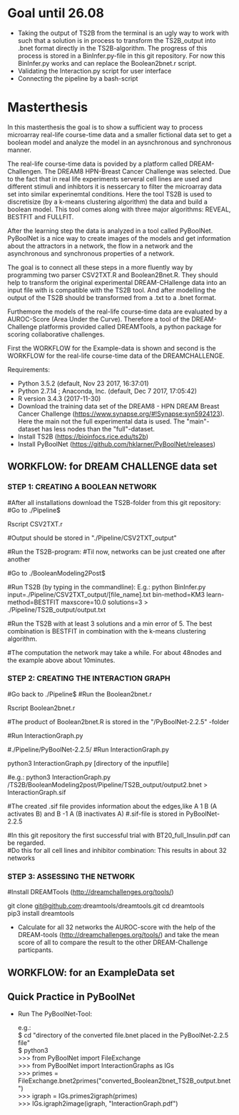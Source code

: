 # Goal until 26.08 #
- Taking the output of TS2B from the terminal is an ugly way to work with such that a solution is in process to transform the TS2B_output into .bnet format directly in the TS2B-algorithm. The progress of this process is stored in a BinInfer.py-file in this git repository. For now this BinInfer.py works and can replace the Boolean2bnet.r script.
- Validating the Interaction.py script for user interface
- Connecting the pipeline by a bash-script

# Masterthesis #

In this masterthesis the goal is to show a sufficient way to process microarray real-life course-time data and a smaller fictional data set to get a boolean model and analyze the model in an aysnchronous and synchronous manner.

The real-life course-time data is povided by a platform called DREAM-Challengen. The DREAM8 HPN-Breast Cancer Challenge was selected. Due to the fact that in real life experiments serveral cell lines are used and different stimuli and inhibtors it is nessercary to filter the microarray data set into similar experinemtal conditions. 
Here the tool TS2B is used to discretisize (by a k-means clustering algorithm) the data and build a boolean model. This tool comes along with three major algorithms: REVEAL, BESTFIT and FULLFIT.

After the learning step the data is analyzed in a tool called PyBoolNet. PyBoolNet is a nice way to create images of the models and get information about the attractors in a network, the flow in a network and the asynchronous and synchronous properties of a network.

The goal is to connect all these steps in a more fluently way by programming two parser CSV2TXT.R and Boolean2Bnet.R. They should help to transform the original experimental DREAM-CHallenge data into an input file with is compatible with the TS2B tool. And after modelling the output of the TS2B should be transformed from a .txt to a .bnet format.

Furthemore the models of the real-life course-time data are evaluated by a AUROC-Score (Area Under the Curve). Therefore a tool of the DREAM-Challenge platformis provided called DREAMTools, a python package for scoring collaborative challenges. 

First the WORKFLOW for the Example-data is shown and second is the WORKFLOW for the real-life course-time data of the DREAMCHALLENGE.

Requirements:

- Python 3.5.2 (default, Nov 23 2017, 16:37:01)
- Python 2.7.14 ; Anaconda, Inc. (default, Dec  7 2017, 17:05:42)
- R version 3.4.3 (2017-11-30)
- Download the training data set of the DREAM8 - HPN DREAM Breast Cancer Challenge (https://www.synapse.org/#!Synapse:syn5924123).      Here the main not the full experimental data is used. The "main"- dataset has less nodes than the "full"-dataset.
- Install TS2B (https://bioinfocs.rice.edu/ts2b)
- Install PyBoolNet (https://github.com/hklarner/PyBoolNet/releases)

## WORKFLOW: for DREAM CHALLENGE data set ##

### STEP 1: CREATING A BOOLEAN NETWORK ###

#After all installations download the TS2B-folder from this git repository:
#Go to  ./Pipeline$

Rscript CSV2TXT.r

#Output should be stored in "./Pipeline/CSV2TXT_output" 

#Run the TS2B-program:
#Til now, networks can be just created one after another

#Go to ./BooleanModeling2Post$

#Run TS2B (by typing in the commandline): E.g.:
python BinInfer.py input=./Pipeline/CSV2TXT_output/[file_name].txt bin-method=KM3 learn-method=BESTFIT maxscore=10.0 solutions=3 > ./Pipeline/TS2B_output/output.txt

#Run the TS2B with at least 3 solutions and a min error of 5. The best combination is BESTFIT in combination with the k-means clustering algorithm.

#The computation the network may take a while. For about 48nodes and the example above about 10minutes.

### STEP 2: CREATING THE INTERACTION GRAPH ###

#Go back to  ./Pipeline$
#Run the Boolean2bnet.r

Rscript Boolean2bnet.r
 
#The product of Boolean2bnet.R is stored in the "/PyBoolNet-2.2.5" -folder

#Run InteractionGraph.py

#./Pipeline/PyBoolNet-2.2.5/
#Run InteractionGraph.py

python3 InteractionGraph.py [directory of the inputfile]

#e.g.: python3 InteractionGraph.py /TS2B/BooleanModeling2post/Pipeline/TS2B_output/output2.bnet > InteractionGraph.sif

#The created .sif file provides information about the edges,like A 1 B (A activates B) and B -1 A (B inactivates A)
#.sif-file is stored in PyBoolNet-2.2.5

#In this git repository the first successful trial with BT20_full_Insulin.pdf can be regarded.   
#Do this for all cell lines and inhibitor combination: This results in about 32 networks
 
 ### STEP 3: ASSESSING THE NETWORK ###

#Install DREAMTools (http://dreamchallenges.org/tools/)

git clone git@github.com:dreamtools/dreamtools.git
cd dreamtools                            
pip3 install dreamtools

 - Calculate for all 32 networks the AUROC-score with the help of the DREAM-tools (http://dreamchallenges.org/tools/) and take the mean score of all to compare the result to the other DREAM-Challenge particpants.


## WORKFLOW: for an ExampleData set ##

## Quick Practice in PyBoolNet ##

- Run The PyBoolNet-Tool:
 
   e.g.:<br/> 
         $ cd \"directory of the converted file.bnet placed in the PyBoolNet-2.2.5 file\"<br/>
         $ python3<br/> 
       >>> from PyBoolNet import FileExchange<br/> 
       >>> from PyBoolNet import InteractionGraphs as IGs<br/> 
       >>> primes = FileExchange.bnet2primes(\"converted_Boolean2bnet_TS2B_output.bnet\")<br/> 
       >>> igraph = IGs.primes2igraph(primes)<br/> 
       >>> IGs.igraph2image(igraph, \"InteractionGraph.pdf\")<br/> 
       


